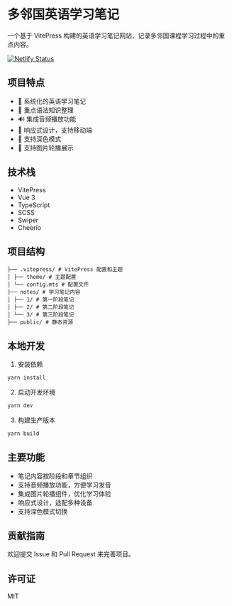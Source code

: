 # 多邻国英语学习笔记

一个基于 VitePress 构建的英语学习笔记网站，记录多邻国课程学习过程中的重点内容。

[![Netlify Status](https://api.netlify.com/api/v1/badges/8fdc69e7-7ca3-4cf4-a236-1cd24dbd6efc/deploy-status)](https://app.netlify.com/sites/duolinguo/deploys)

## 项目特点

- 📝 系统化的英语学习笔记
- 🎯 重点语法知识整理
- 🔊 集成音频播放功能
- 📱 响应式设计，支持移动端
- 🌙 支持深色模式
- 🎠 支持图片轮播展示

## 技术栈

- VitePress
- Vue 3
- TypeScript
- SCSS
- Swiper
- Cheerio

## 项目结构

```text
├── .vitepress/ # VitePress 配置和主题
│ ├── theme/ # 主题配置
│ └── config.mts # 配置文件
├── notes/ # 学习笔记内容
│ ├── 1/ # 第一阶段笔记
│ ├── 2/ # 第二阶段笔记
│ └── 3/ # 第三阶段笔记
├── public/ # 静态资源
```

## 本地开发

1. 安装依赖

```bash
yarn install
```

2. 启动开发环境

```bash
yarn dev
```

3. 构建生产版本

```bash
yarn build
```

## 主要功能

- 笔记内容按阶段和章节组织
- 支持音频播放功能，方便学习发音
- 集成图片轮播组件，优化学习体验
- 响应式设计，适配多种设备
- 支持深色模式切换

## 贡献指南

欢迎提交 Issue 和 Pull Request 来完善项目。

## 许可证

MIT
